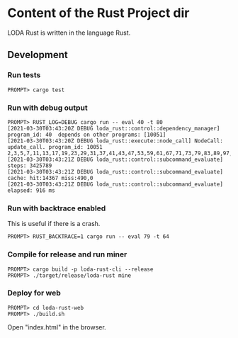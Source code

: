 # Content of the Rust Project dir

LODA Rust is written in the language Rust.



## Development

### Run tests

```
PROMPT> cargo test
```


### Run with debug output

```
PROMPT> RUST_LOG=DEBUG cargo run -- eval 40 -t 80
[2021-03-30T03:43:20Z DEBUG loda_rust::control::dependency_manager] program_id: 40  depends on other programs: [10051]
[2021-03-30T03:43:20Z DEBUG loda_rust::execute::node_call] NodeCall: update_call. program_id: 10051
2,3,5,7,11,13,17,19,23,29,31,37,41,43,47,53,59,61,67,71,73,79,83,89,97,101,103,107,109,113,127,131,137,139,149,151,157,163,167,173,179,181,191,193,197,199,211,223,227,229,233,239,241,251,257,263,269,271,277,281,283,293,307,311,313,317,331,337,347,349,353,359,367,373,379,383,389,397,401,409
[2021-03-30T03:43:21Z DEBUG loda_rust::control::subcommand_evaluate] steps: 3425789
[2021-03-30T03:43:21Z DEBUG loda_rust::control::subcommand_evaluate] cache: hit:14367 miss:490,0
[2021-03-30T03:43:21Z DEBUG loda_rust::control::subcommand_evaluate] elapsed: 916 ms
```


### Run with backtrace enabled

This is useful if there is a crash.

```
PROMPT> RUST_BACKTRACE=1 cargo run -- eval 79 -t 64
```


### Compile for release and run miner

```
PROMPT> cargo build -p loda-rust-cli --release
PROMPT> ./target/release/loda-rust mine
```


### Deploy for web

```
PROMPT> cd loda-rust-web
PROMPT> ./build.sh
```

Open "index.html" in the browser.



